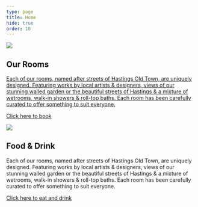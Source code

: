 ```yaml
---
type: page
title: Home
hide: true
order: 10
---
```

[](/our-rooms)

![](/assets/img/our-rooms-hero.jpg)

[](/our-rooms)<div class="section-block">

## Our Rooms

[Each of our rooms, named after streets of Hastings Old Town, are uniquely designed. Featuring works by local artists & designers, views of our stunning walled garden or the beautiful streets of Hastings & a mixture of wetrooms, walk-in showers & roll-top baths. Each room has been carefully curated to offer something to suit everyone.](/our-rooms)

[Click here to book](/our-rooms)

</div>

![](/assets/img/our-rooms-hero.jpg)

<div>

## Food & Drink

Each of our rooms, named after streets of Hastings Old Town, are uniquely designed. Featuring works by local artists & designers, views of our stunning walled garden or the beautiful streets of Hastings & a mixture of wetrooms, walk-in showers & roll-top baths. Each room has been carefully curated to offer something to suit everyone.

[Click here to eat and drink](/food-drink)



</div>

